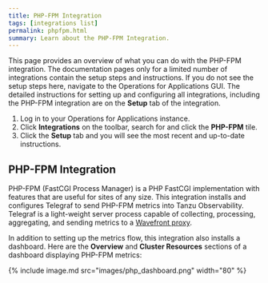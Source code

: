```yaml
---
title: PHP-FPM Integration
tags: [integrations list]
permalink: phpfpm.html
summary: Learn about the PHP-FPM Integration.
---
```


This page provides an overview of what you can do with the PHP-FPM integration. The documentation pages only for a limited number of integrations contain the setup steps and instructions. If you do not see the setup steps here, navigate to the Operations for Applications GUI. The detailed instructions for setting up and configuring all integrations, including the PHP-FPM integration are on the **Setup** tab of the integration.

1. Log in to your Operations for Applications instance. 
2. Click **Integrations** on the toolbar, search for and click the **PHP-FPM** tile. 
3. Click the **Setup** tab and you will see the most recent and up-to-date instructions.

## PHP-FPM Integration
PHP-FPM (FastCGI Process Manager) is a PHP FastCGI implementation with features that are useful for sites of any size. This integration installs and configures Telegraf to send PHP-FPM metrics into Tanzu Observability. Telegraf is a light-weight server process capable of collecting, processing, aggregating, and sending metrics to a [Wavefront proxy](https://docs.wavefront.com/proxies.html).

In addition to setting up the metrics flow, this integration also installs a dashboard. Here are the **Overview** and **Cluster Resources** sections of a dashboard displaying PHP-FPM  metrics:

{% include image.md src="images/php_dashboard.png" width="80" %}




